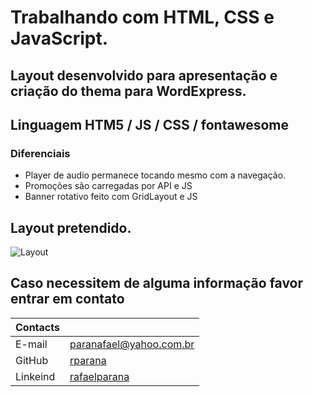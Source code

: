 # Trabalhando com HTML, CSS e JavaScript.

## Layout desenvolvido para apresentação e criação do thema para WordExpress.

## Linguagem HTM5 / JS / CSS / fontawesome

### Diferenciais

- Player de audio permanece tocando mesmo com a navegação.
- Promoções são carregadas por API e JS
- Banner rotativo feito com GridLayout e JS

## Layout pretendido.

![Layout](Layout.jpg)

## Caso necessitem de alguma informação favor entrar em contato

| Contacts |                          |
| -------- | ------------------------ |
| E-mail   | paranafael@yahoo.com.br  |
| GitHub   | [rparana][github]        |
| Linkeind | [rafaelparana][linkedin] | - |

[linkedin]: https://www.linkedin.com/in/rafaelparana/
[github]: https://github.com/rparana
